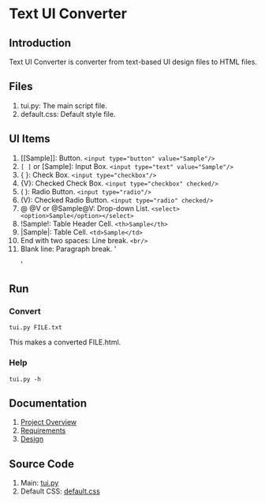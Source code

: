# Text UI Converter

## Introduction

Text UI Converter is converter from text-based UI design files to HTML files.

## Files

1. tui.py: The main script file.
1. default.css: Default style file.

## UI Items

1. [[Sample]]: Button. `<input type="button" value="Sample"/>`
1. `[ ]` or [Sample]: Input Box. `<input type="text" value="Sample"/>`
1. { }: Check Box. `<input type="checkbox"/>`
1. {V}: Checked Check Box. `<input type="checkbox" checked/>`
1. ( ): Radio Button. `<input type="radio"/>`
1. (V): Checked Radio Button. `<input type="radio" checked/>`
1. @ @V or @Sample@V: Drop-down List. `<select><option>Sample</option></select>`
1. !Sample!: Table Header Cell. `<th>Sample</th>`
1. |Sample|: Table Cell. `<td>Sample</td>`
1. End with two spaces: Line break. `<br/>`
1. Blank line: Paragraph break. '<p/>'

## Run

### Convert

`tui.py FILE.txt`

This makes a converted FILE.html.

### Help

`tui.py -h`

## Documentation

1. [Project Overview](docs/010_project_overview.md)
1. [Requirements](docs/030_requirements.md)
1. [Design](docs/120_design.md)

## Source Code

1. Main: [tui.py](src/tui.py)
1. Default CSS: [default.css](src/default.css)
